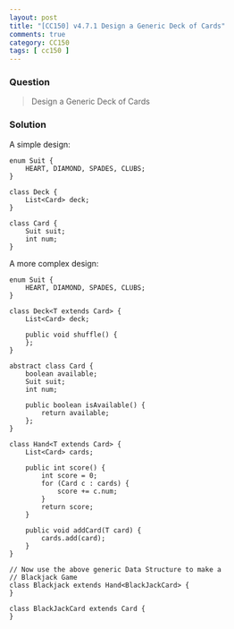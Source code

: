 ```yaml
---
layout: post
title: "[CC150] v4.7.1 Design a Generic Deck of Cards"
comments: true
category: CC150
tags: [ cc150 ]
---
```


### Question 

> Design a Generic Deck of Cards

### Solution

A simple design: 

	enum Suit {
		HEART, DIAMOND, SPADES, CLUBS;
	}

	class Deck {
		List<Card> deck;
	}

	class Card {
		Suit suit;
		int num;
	}

A more complex design: 

	enum Suit {
		HEART, DIAMOND, SPADES, CLUBS;
	}

	class Deck<T extends Card> {
		List<Card> deck;

		public void shuffle() {
		};
	}

	abstract class Card {
		boolean available;
		Suit suit;
		int num;

		public boolean isAvailable() {
			return available;
		};
	}

	class Hand<T extends Card> {
		List<Card> cards;

		public int score() {
			int score = 0;
			for (Card c : cards) {
				score += c.num;
			}
			return score;
		}

		public void addCard(T card) {
			cards.add(card);
		}
	}

	// Now use the above generic Data Structure to make a
	// Blackjack Game
	class Blackjack extends Hand<BlackJackCard> {
	}

	class BlackJackCard extends Card {
	}
